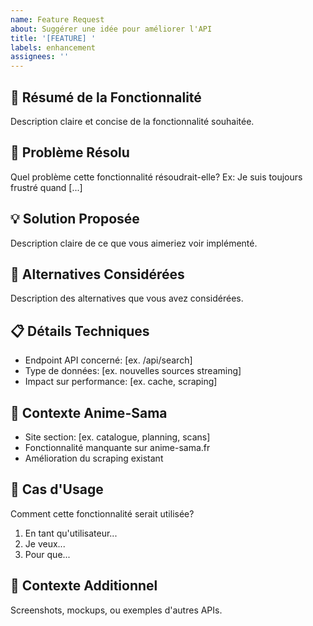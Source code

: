 ```yaml
---
name: Feature Request
about: Suggérer une idée pour améliorer l'API
title: '[FEATURE] '
labels: enhancement
assignees: ''
---
```


## 🚀 Résumé de la Fonctionnalité
Description claire et concise de la fonctionnalité souhaitée.

## 🎯 Problème Résolu
Quel problème cette fonctionnalité résoudrait-elle?
Ex: Je suis toujours frustré quand [...]

## 💡 Solution Proposée
Description claire de ce que vous aimeriez voir implémenté.

## 🔀 Alternatives Considérées
Description des alternatives que vous avez considérées.

## 📋 Détails Techniques
- Endpoint API concerné: [ex. /api/search]
- Type de données: [ex. nouvelles sources streaming]
- Impact sur performance: [ex. cache, scraping]

## 🎌 Contexte Anime-Sama
- Site section: [ex. catalogue, planning, scans]
- Fonctionnalité manquante sur anime-sama.fr
- Amélioration du scraping existant

## 📱 Cas d'Usage
Comment cette fonctionnalité serait utilisée?
1. En tant qu'utilisateur...
2. Je veux...
3. Pour que...

## 📝 Contexte Additionnel
Screenshots, mockups, ou exemples d'autres APIs.